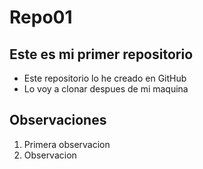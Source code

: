 # Repo01

## Este es mi primer repositorio 
- Este repositorio lo he creado en GitHub
- Lo voy a clonar despues de mi maquina

## Observaciones 
1. Primera observacion
2. Observacion 
